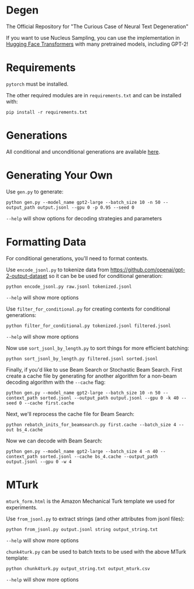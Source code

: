 # Degen
The Official Repository for "The Curious Case of Neural Text Degeneration"

If you want to use Nucleus Sampling, you can use the implementation in [Hugging Face Transformers](https://github.com/huggingface/transformers/blob/master/examples/run_generation.py) with many pretrained models, including GPT-2!

# Requirements

`pytorch` must be installed.

The other required modules are in `requirements.txt` and can be installed with:

```
pip install -r requirements.txt
```

# Generations

All conditional and unconditional generations are available [here](https://drive.google.com/file/d/1add49ypQLPC8ddGAbLcQVVfXnwAXkkMz/view?usp=sharing). 

# Generating Your Own

Use `gen.py` to generate:
```
python gen.py --model_name gpt2-large --batch_size 10 -n 50 --output_path output.jsonl --gpu 0 -p 0.95 --seed 0
```
`--help` will show options for decoding strategies and parameters


# Formatting Data

For conditional generations, you'll need to format contexts.

Use `encode_jsonl.py` to tokenize data from https://github.com/openai/gpt-2-output-dataset so it can be be used for conditional generation:
```
python encode_jsonl.py raw.jsonl tokenized.jsonl
```
`--help` will show more options


Use `filter_for_conditional.py` for creating contexts for conditional generations:
```
python filter_for_conditional.py tokenized.jsonl filtered.jsonl
```
`--help` will show more options


Now use `sort_jsonl_by_length.py` to sort things for more efficient batching:
```
python sort_jsonl_by_length.py filtered.jsonl sorted.jsonl
```

Finally, if you'd like to use Beam Search or Stochastic Beam Search. First create a cache file by generating for another algorithm for a non-beam decoding algorithm with the `--cache` flag:
```
python gen.py --model_name gpt2-large --batch_size 10 -n 50 --context_path sorted.jsonl --output_path output.jsonl --gpu 0 -k 40 --seed 0 --cache first.cache
```

Next, we'll reprocess the cache file for Beam Search:
```
python rebatch_inits_for_beamsearch.py first.cache --batch_size 4 --out bs_4.cache
```

Now we can decode with Beam Search:
```
python gen.py --model_name gpt2-large --batch_size 4 -n 40 --context_path sorted.jsonl --cache bs_4.cache --output_path output.jsonl --gpu 0 -w 4
```

# MTurk

`mturk_form.html` is the Amazon Mechanical Turk template we used for experiments.

Use `from_jsonl.py` to extract strings (and other attributes from jsonl files):
```
python from_jsonl.py output.jsonl string output_string.txt
```
`--help` will show more options

`chunk4turk.py` can be used to batch texts to be used with the above MTurk template:
```
python chunk4turk.py output_string.txt output_mturk.csv
```
`--help` will show more options

